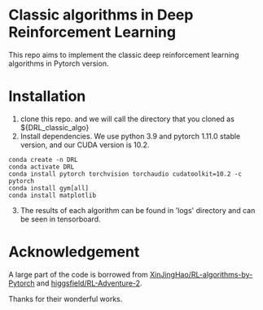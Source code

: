 # Classic algorithms in Deep Reinforcement Learning
This repo aims to implement the classic deep reinforcement learning algorithms in Pytorch version.
# Installation
1. clone this repo. and we will call the directory that you cloned as ${DRL_classic_algo}
2. Install dependencies. We use python 3.9 and pytorch 1.11.0 stable version, and our CUDA version is 10.2.
```angular2html
conda create -n DRL 
conda activate DRL
conda install pytorch torchvision torchaudio cudatoolkit=10.2 -c pytorch
conda install gym[all]
conda install matplotlib
```
3. The results of each algorithm can be found in 'logs' directory and can be seen in tensorboard.

# Acknowledgement
A large part of the code is borrowed from [XinJingHao/RL-algorithms-by-Pytorch]('https://github.com/XinJingHao/RL-Algorithms-by-Pytorch') and
[higgsfield/RL-Adventure-2](https://github.com/higgsfield/RL-Adventure-2).

Thanks for their wonderful works.